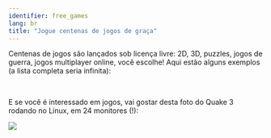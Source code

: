 ```yaml
---
identifier: free_games
lang: br
title: "Jogue centenas de jogos de graça"
---
```


Centenas de jogos são lançados sob licença livre: 2D, 3D, puzzles, jogos de guerra, jogos multiplayer online, você escolhe! Aqui estão alguns exemplos (a lista completa seria infinita):

<div id="items">



<br class="clearboth" />


E se você é interessado em jogos, vai gostar desta foto do Quake 3 rodando no Linux, em 24 monitores (!):

<a href="/img/quake_24_screens.jpg"><img src="/img/quake_24_screens_thumbnail.jpg" /></a>




